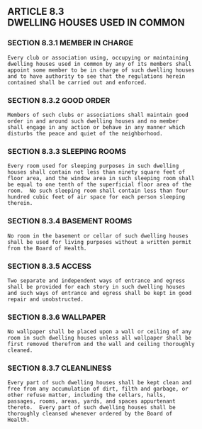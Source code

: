 ## ARTICLE 8.3<br/>DWELLING HOUSES USED IN COMMON

### SECTION 8.3.1 MEMBER IN CHARGE

```
Every club or association using, occupying or maintaining
dwelling houses used in common by any of its members shall
appoint some member to be in charge of such dwelling houses
and to have authority to see that the regulations herein
contained shall be carried out and enforced.
```

### SECTION 8.3.2 GOOD ORDER

```
Members of such clubs or associations shall maintain good
order in and around such dwelling houses and no member
shall engage in any action or behave in any manner which
disturbs the peace and quiet of the neighborhood.
```

### SECTION 8.3.3 SLEEPING ROOMS

```
Every room used for sleeping purposes in such dwelling
houses shall contain not less than ninety square feet of
floor area, and the window area in such sleeping room shall
be equal to one tenth of the superficial floor area of the
room.  No such sleeping room shall contain less than four
hundred cubic feet of air space for each person sleeping
therein.
```

### SECTION 8.3.4 BASEMENT ROOMS

```
No room in the basement or cellar of such dwelling houses
shall be used for living purposes without a written permit
from the Board of Health.
```

### SECTION 8.3.5 ACCESS

```
Two separate and independent ways of entrance and egress
shall be provided for each story in such dwelling houses
and such ways of entrance and egress shall be kept in good
repair and unobstructed.
```

### SECTION 8.3.6 WALLPAPER

```
No wallpaper shall be placed upon a wall or ceiling of any
room in such dwelling houses unless all wallpaper shall be
first removed therefrom and the wall and ceiling thoroughly
cleaned.
```

### SECTION 8.3.7 CLEANLINESS

```
Every part of such dwelling houses shall be kept clean and
free from any accumulation of dirt, filth and garbage, or
other refuse matter, including the cellars, halls,
passages, rooms, areas, yards, and spaces appurtenant
thereto.  Every part of such dwelling houses shall be
thoroughly cleansed whenever ordered by the Board of
Health.
```
